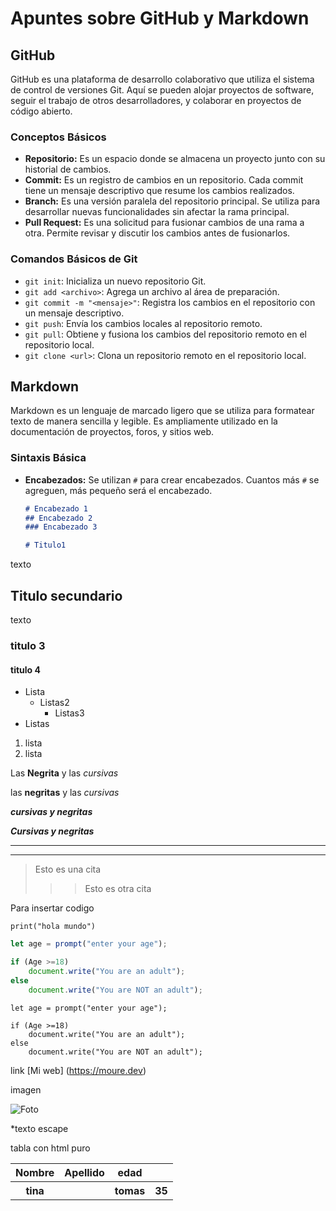 # Apuntes sobre GitHub y Markdown

## GitHub

GitHub es una plataforma de desarrollo colaborativo que utiliza el sistema de control de versiones Git. Aquí se pueden alojar proyectos de software, seguir el trabajo de otros desarrolladores, y colaborar en proyectos de código abierto.

### Conceptos Básicos

- **Repositorio:** Es un espacio donde se almacena un proyecto junto con su historial de cambios.
- **Commit:** Es un registro de cambios en un repositorio. Cada commit tiene un mensaje descriptivo que resume los cambios realizados.
- **Branch:** Es una versión paralela del repositorio principal. Se utiliza para desarrollar nuevas funcionalidades sin afectar la rama principal.
- **Pull Request:** Es una solicitud para fusionar cambios de una rama a otra. Permite revisar y discutir los cambios antes de fusionarlos.

### Comandos Básicos de Git

- `git init`: Inicializa un nuevo repositorio Git.
- `git add <archivo>`: Agrega un archivo al área de preparación.
- `git commit -m "<mensaje>"`: Registra los cambios en el repositorio con un mensaje descriptivo.
- `git push`: Envía los cambios locales al repositorio remoto.
- `git pull`: Obtiene y fusiona los cambios del repositorio remoto en el repositorio local.
- `git clone <url>`: Clona un repositorio remoto en el repositorio local.

## Markdown

Markdown es un lenguaje de marcado ligero que se utiliza para formatear texto de manera sencilla y legible. Es ampliamente utilizado en la documentación de proyectos, foros, y sitios web.

### Sintaxis Básica

- **Encabezados:** Se utilizan `#` para crear encabezados. Cuantos más `#` se agreguen, más pequeño será el encabezado.
  ```markdown
  # Encabezado 1
  ## Encabezado 2
  ### Encabezado 3

  # Titulo1
texto

## Titulo secundario
texto
### titulo 3
#### titulo 4
* Lista
  - Listas2
    + Listas3
* Listas

1. lista
2. lista

Las **Negrita** y las *cursivas*

las __negritas__ y las _cursivas_

***cursivas y negritas***

___Cursivas y negritas___


***
---

>Esto es una cita
>
>>>Esto es otra cita 

Para insertar codigo

`print("hola mundo")`

```js
let age = prompt("enter your age");

if (Age >=18)
    document.write("You are an adult");
else
    document.write("You are NOT an adult");
```

~~~
let age = prompt("enter your age");

if (Age >=18)
    document.write("You are an adult");
else
    document.write("You are NOT an adult");
~~~


link
[Mi web] (https://moure.dev)


imagen

![Foto]()


\*texto escape

tabla con html puro

<table>
    <tr>
        <th>Nombre</th>
        <th>Apellido</th>
        <th>edad</th>
    </tr>
    <tr>
        <th>tina<th>
        <th>tomas</th>
        <th>35</th>
    </tr>
</table>